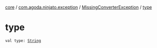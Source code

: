 [core](../../index.md) / [com.agoda.ninjato.exception](../index.md) / [MissingConverterException](index.md) / [type](./type.md)

# type

`val type: `[`String`](https://kotlinlang.org/api/latest/jvm/stdlib/kotlin/-string/index.html)